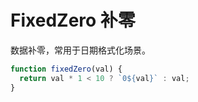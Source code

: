 FixedZero 补零
===

数据补零，常用于日期格式化场景。
```js
function fixedZero(val) {
  return val * 1 < 10 ? `0${val}` : val;
}
```